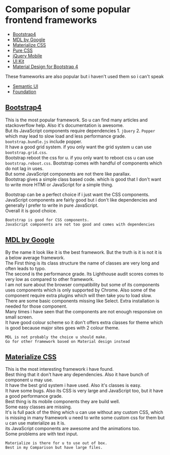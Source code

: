 # Comparison of some popular frontend frameworks

- [Bootstrap4](#bootstrap4)
- [MDL by Google](#mdl-by-google)
- [Materialize CSS](#materialize-css)
- [Pure CSS](https://purecss.io)
- [jQuery Mobile](http://demos.jquerymobile.com/1.4.5)
- [UI Kit](https://getuikit.com)
- [Material Design for Bootstrap 4](https://mdbootstrap.com)

These frameworks are also popular but i haven't used them so i can't speak
- [Semantic UI](https://semantic-ui.com)
- [Foundation](https://foundation.zurb.com/)

## [Bootstrap4](https://getbootstrap.com)
This is the most popular framework. So u can find many articles and stackoverflow help. Also it's documentation is awesome.  
But its JavaScript components require dependencies 1. `jQuery` 2. `Popper` which may lead to slow load and less performance grade.  
`bootstrap.bundle.js` include popper.  
It have a good grid system. if you only want the grid system u can use `bootstrap.grid.css`.  
Bootstrap reboot the css for u. if you only want to reboot css u can use `bootstrap.reboot.css`.
Bootstrap comes with handful of components which do not lag in uses.  
But some JavaScript components are not there like parallax.  
Bootstrap gives a simple class based code. which is good that I don't want to write more HTMl or JavaScript for a simple thing.  

Bootstrap can be a perfect choice if i just want the CSS components.  
JavaScript components are fairly good but i don't like dependencies and generally I prefer to write in pure JavaScript.  
Overall it is good choice.

```
Bootstrap is good for CSS components.
JavaScript components are not too good and comes with dependencies
```

## [MDL by Google](https://getmdl.io)
By the name it look like it is the best framework. But the truth is it is not it is a below average framework.  
The First thing is its class structure the name  of classes are very long and often leads to typo.  
The second is the performance grade. Its Lighthouse audit scores comes to very low as compared to other framework.  
I am not sure about the browser compatibility but some of its components uses components which is only supported by Chrome. Also some of the component require extra plugins which will then take you to load slow.  
There are some basic components missing like Select. Extra installation is needed for those component.  
Many times i have seen that the components are not enough responsive on small screen.   
It have good colour scheme so it don't offers extra classes for theme which is good because major sites goes with 2 colour theme.  

```
MDL is not probably the choice u should make.
Go for other framework based on Material design instead
```

## [Materialize CSS](https://materializecss.com)
This is the most interesting framework i have found.  
Best thing that it don't have any dependencies. Also it have bunch of component u may use.  
It have the best grid system i have used. Also it's classes is easy.  
It have some bugs. Also its CSS is very large and JavaScript too, but it have a good performance grade.  
Best thing is its mobile components they are build well.  
Some easy classes are missing.  
It's is full pack of the thing which u can use without any custom CSS, which is missing in many framework u need to write some custom css for them but u can use materialize as it is.  
its JavaScript components are awesome and the animations too.  
Some problems are with text input.  

```
Materialize is there for u to use out of box.
Best in my Comparison but have large files.
```
